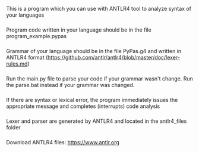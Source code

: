 This is a program which you can use with ANTLR4 tool to analyze
syntax of your languages

###

Program code written in your language should be in the file
program_example.pypas

###

Grammar of your language should be in the file
PyPas.g4 and written in ANTLR4 format
(https://github.com/antlr/antlr4/blob/master/doc/lexer-rules.md)

###

Run the main.py file to parse your code if your grammar wasn't change.
Run the parse.bat instead if your grammar was changed.

###

If there are syntax or lexical error, the program immediately issues
the appropriate message and completes (interrupts) code analysis

###

Lexer and parser are generated by
ANTLR4 and located in the antlr4_files folder

###

Download ANTLR4 files:	https://www.antlr.org

###
